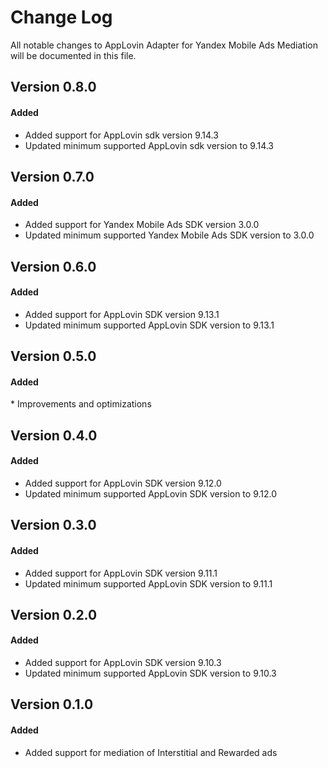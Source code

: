 # Change Log
All notable changes to AppLovin Adapter for Yandex Mobile Ads Mediation will be documented in this file.

## Version 0.8.0

#### Added
* Added support for AppLovin sdk version 9.14.3
* Updated minimum supported AppLovin sdk version to 9.14.3

## Version 0.7.0

#### Added
* Added support for Yandex Mobile Ads SDK version 3.0.0
* Updated minimum supported Yandex Mobile Ads SDK version to 3.0.0

## Version 0.6.0

#### Added
* Added support for AppLovin SDK version 9.13.1
* Updated minimum supported AppLovin SDK version to 9.13.1

## Version 0.5.0

#### Added
* Improvements and optimizations

## Version 0.4.0

#### Added
* Added support for AppLovin SDK version 9.12.0
* Updated minimum supported AppLovin SDK version to 9.12.0

## Version 0.3.0

#### Added
* Added support for AppLovin SDK version 9.11.1
* Updated minimum supported AppLovin SDK version to 9.11.1

## Version 0.2.0

#### Added
* Added support for AppLovin SDK version 9.10.3
* Updated minimum supported AppLovin SDK version to 9.10.3

## Version 0.1.0

#### Added
* Added support for mediation of Interstitial and Rewarded ads 
